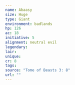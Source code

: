 ```yaml
---
name: Abaasy
size: Huge
type: Giant
environment: badlands
hp: 126
ac: 18
initiative: 5
alignment: neutral evil
legendary: 
lair: 
unique: 
cr: 8
tags: 
source: "Tome of Beasts 3: 8"
url: ""
---
```

